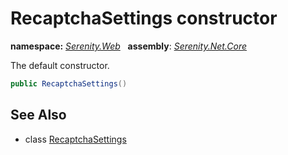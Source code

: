 # RecaptchaSettings constructor
**namespace:** *[Serenity.Web](../../README.md#serenity.web-namespace)*   **assembly**: *[Serenity.Net.Core](../../README.md)*

The default constructor.

```csharp
public RecaptchaSettings()
```

## See Also

* class [RecaptchaSettings](../RecaptchaSettings.md)